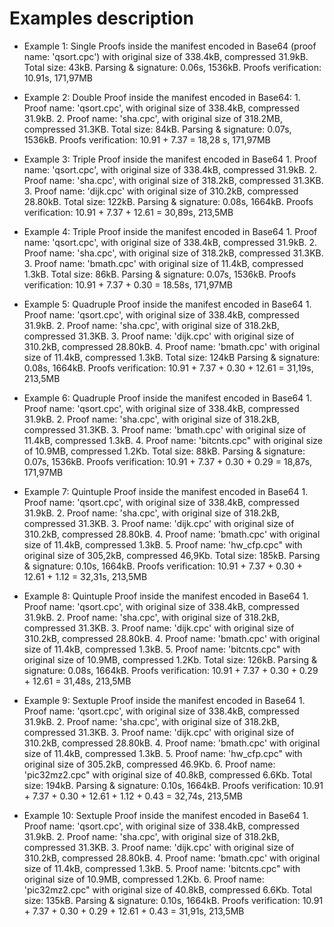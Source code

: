 # Examples description
    
- Example 1: Single Proofs inside the manifest encoded in Base64 (proof name: 'qsort.cpc') with original size of 338.4kB, compressed 31.9kB. Total size: 43kB. Parsing & signature: 0.06s, 1536kB. Proofs verification: 10.91s, 171,97MB

- Example 2: Double Proof inside the manifest encoded in Base64:
        1. Proof name: 'qsort.cpc', with original size of 338.4kB, compressed 31.9kB.
        2. Proof name: 'sha.cpc', with original size of 318.2MB, compressed 31.3KB.
        Total size: 84kB.
        Parsing & signature: 0.07s, 1536kB.
        Proofs verification: 10.91 + 7.37 = 18,28 s, 171,97MB
        
- Example 3: Triple Proof inside the manifest encoded in Base64
        1. Proof name: 'qsort.cpc', with original size of 338.4kB, compressed 31.9kB.
        2. Proof name: 'sha.cpc', with original size of 318.2kB, compressed 31.3KB.
        3. Proof name: 'dijk.cpc' with original size of 310.2kB, compressed 28.80kB.
        Total size: 122kB.
        Parsing & signature: 0.08s, 1664kB.
        Proofs verification: 10.91 + 7.37 + 12.61 = 30,89s, 213,5MB

- Example 4: Triple Proof inside the manifest encoded in Base64
        1. Proof name: 'qsort.cpc', with original size of 338.4kB, compressed 31.9kB.
        2. Proof name: 'sha.cpc', with original size of 318.2kB, compressed 31.3KB.
        3. Proof name: 'bmath.cpc' with original size of 11.4kB, compressed 1.3kB.
        Total size: 86kB.
        Parsing & signature: 0.07s, 1536kB.
        Proofs verification: 10.91 + 7.37 + 0.30 = 18.58s, 171,97MB

- Example 5: Quadruple Proof inside the manifest encoded in Base64
        1. Proof name: 'qsort.cpc', with original size of 338.4kB, compressed 31.9kB.
        2. Proof name: 'sha.cpc', with original size of 318.2kB, compressed 31.3KB.
        3. Proof name: 'dijk.cpc' with original size of 310.2kB, compressed 28.80kB.
        4. Proof name: 'bmath.cpc' with original size of 11.4kB, compressed 1.3kB.
        Total size: 124kB
        Parsing & signature: 0.08s, 1664kB. 
        Proofs verification: 10.91 + 7.37 + 0.30 + 12.61 = 31,19s, 213,5MB

- Example 6: Quadruple Proof inside the manifest encoded in Base64
        1. Proof name: 'qsort.cpc', with original size of 338.4kB, compressed 31.9kB.
        2. Proof name: 'sha.cpc', with original size of 318.2kB, compressed 31.3KB.
        3. Proof name: 'bmath.cpc' with original size of 11.4kB, compressed 1.3kB.
        4. Proof name: 'bitcnts.cpc" with original size of 10.9MB, compressed 1.2Kb.
        Total size: 88kB.
        Parsing & signature: 0.07s, 1536kB. 
        Proofs verification: 10.91 + 7.37 + 0.30 + 0.29 = 18,87s, 171,97MB

- Example 7: Quintuple Proof inside the manifest encoded in Base64
        1. Proof name: 'qsort.cpc', with original size of 338.4kB, compressed 31.9kB.
        2. Proof name: 'sha.cpc', with original size of 318.2kB, compressed 31.3KB.
        3. Proof name: 'dijk.cpc' with original size of 310.2kB, compressed 28.80kB.
        4. Proof name: 'bmath.cpc' with original size of 11.4kB, compressed 1.3kB.
        5. Proof name: 'hw_cfp.cpc" with original size of 305,2kB, compressed 46,9Kb.
        Total size: 185kB.
        Parsing & signature: 0.10s, 1664kB. 
        Proofs verification: 10.91 + 7.37 + 0.30 + 12.61 + 1.12 = 32,31s, 213,5MB

- Example 8: Quintuple Proof inside the manifest encoded in Base64
        1. Proof name: 'qsort.cpc', with original size of 338.4kB, compressed 31.9kB.
        2. Proof name: 'sha.cpc', with original size of 318.2kB, compressed 31.3KB.
        3. Proof name: 'dijk.cpc' with original size of 310.2kB, compressed 28.80kB.
        4. Proof name: 'bmath.cpc' with original size of 11.4kB, compressed 1.3kB.
        5. Proof name: 'bitcnts.cpc" with original size of 10.9MB, compressed 1.2Kb.
        Total size: 126kB.
        Parsing & signature: 0.08s, 1664kB. 
        Proofs verification: 10.91 + 7.37 + 0.30 + 0.29 + 12.61 = 31,48s, 213,5MB

- Example 9: Sextuple Proof inside the manifest encoded in Base64
        1. Proof name: 'qsort.cpc', with original size of 338.4kB, compressed 31.9kB.
        2. Proof name: 'sha.cpc', with original size of 318.2kB, compressed 31.3KB.
        3. Proof name: 'dijk.cpc' with original size of 310.2kB, compressed 28.80kB.
        4. Proof name: 'bmath.cpc' with original size of 11.4kB, compressed 1.3kB.
        5. Proof name: 'hw_cfp.cpc" with original size of 305.2kB, compressed 46.9Kb.
        6. Proof name: 'pic32mz2.cpc" with original size of 40.8kB, compressed 6.6Kb.
        Total size: 194kB.
        Parsing & signature: 0.10s, 1664kB.
        Proofs verification: 10.91 + 7.37 + 0.30 + 12.61 + 1.12 + 0.43 = 32,74s, 213,5MB

- Example 10: Sextuple Proof inside the manifest encoded in Base64
        1. Proof name: 'qsort.cpc', with original size of 338.4kB, compressed 31.9kB.
        2. Proof name: 'sha.cpc', with original size of 318.2kB, compressed 31.3KB.
        3. Proof name: 'dijk.cpc' with original size of 310.2kB, compressed 28.80kB.
        4. Proof name: 'bmath.cpc' with original size of 11.4kB, compressed 1.3kB.
        5. Proof name: 'bitcnts.cpc" with original size of 10.9MB, compressed 1.2Kb.
        6. Proof name: 'pic32mz2.cpc" with original size of 40.8kB, compressed 6.6Kb.
        Total size: 135kB.
        Parsing & signature: 0.10s, 1664kB.
        Proofs verification: 10.91 + 7.37 + 0.30 + 0.29 + 12.61 + 0.43 = 31,91s, 213,5MB

